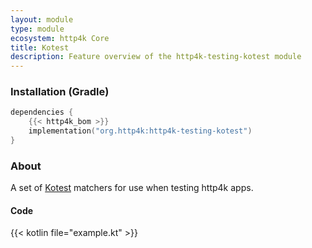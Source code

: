 ```yaml
---
layout: module
type: module
ecosystem: http4k Core
title: Kotest
description: Feature overview of the http4k-testing-kotest module
---
```



### Installation (Gradle)

```kotlin
dependencies {
    {{< http4k_bom >}}
    implementation("org.http4k:http4k-testing-kotest")
}
```

### About

A set of [Kotest] matchers for use when testing http4k apps.

#### Code

{{< kotlin file="example.kt" >}}

[http4k]: https://http4k.org
[kotest]: https://github.com/kotest/kotest

